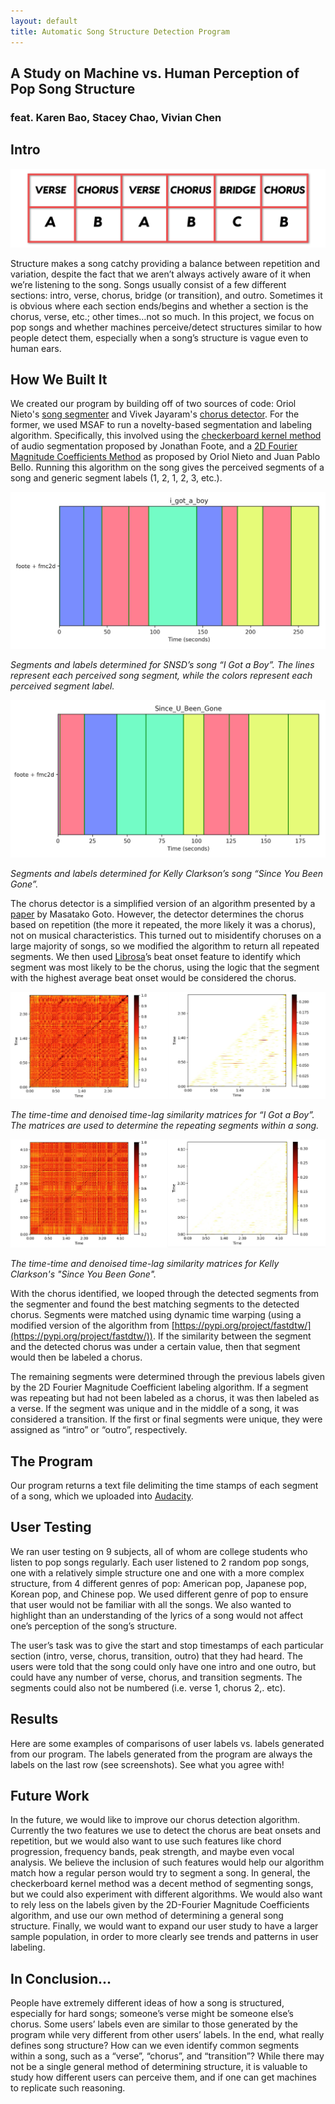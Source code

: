 ```yaml
---
layout: default
title: Automatic Song Structure Detection Program
---
```

## A Study on Machine vs. Human Perception of Pop Song Structure

### feat. Karen Bao, Stacey Chao, Vivian Chen <br/>


## Intro 
<img src="images/structure.png" class="inline"/>


Structure makes a song catchy providing a balance between repetition and variation, despite the fact that we aren’t always actively aware of it when we’re listening to the song. Songs usually consist of a few different sections: intro, verse, chorus, bridge (or transition), and outro. Sometimes it is obvious where each section ends/begins and whether a section is the chorus, verse, etc.; other times…not so much. In this project, we focus on pop songs and whether machines perceive/detect structures similar to how people detect them, especially when a song’s structure is vague even to human ears.


## How We Built It

We created our program by building off of two sources of code: Oriol Nieto's [song segmenter](https://github.com/urinieto/msaf) and Vivek Jayaram's [chorus detector](https://github.com/vivjay30/pychorus). For the former, we used MSAF to run a novelty-based segmentation and labeling algorithm. Specifically, this involved using the [checkerboard kernel method](https://www.fxpal.com/publications/automatic-audio-segmentation-using-a-measure-of-audio-novelty.pdf) of audio segmentation proposed by Jonathan Foote, and a [2D Fourier Magnitude Coefficients Method](http://www.mirlab.org/conference_papers/International_Conference/ICASSP%202014/papers/p664-nieto.pdf) as proposed by Oriol Nieto and Juan Pablo Bello. Running this algorithm on the song gives the perceived segments of a song and generic segment labels (1, 2, 1, 2, 3, etc.).

<img src="images/igotaboyscreenshot.JPG" class="inline"/>
<p>
    <em>Segments and labels determined for SNSD’s song “I Got a Boy”. The lines represent each perceived song segment, while the colors represent each perceived segment label.</em>
</p>

<img src="images/sinceubeengonescreenshot.JPG" class="inline"/>
<p>
    <em>Segments and labels determined for Kelly Clarkson’s song “Since You Been Gone”.</em>
</p>


The chorus detector is a simplified version of an algorithm presented by a [paper](https://staff.aist.go.jp/m.goto/PAPER/IEEETASLP200609goto.pdf) by Masatako Goto. However, the detector determines the chorus based on repetition (the more it repeated, the more likely it was a chorus), not on musical characteristics. This turned out to misidentify choruses on a large majority of songs, so we modified the algorithm to return all repeated segments. We then used [Librosa](https://librosa.github.io/librosa/)’s beat onset feature to identify which segment was most likely to be the chorus, using the logic that the segment with the highest average beat onset would be considered the chorus. 

<img src="images/igotaboychroma.JPG" class="inline"/>
<p>
    <em>The time-time and denoised time-lag similarity matrices for “I Got a Boy”. The matrices are used to determine the repeating segments within a song.</em>
</p>

<img src="images/sinceubeengonechroma.JPG" class="inline"/>
<p>
    <em>The time-time and denoised time-lag similarity matrices for Kelly Clarkson's "Since You Been Gone".</em>
</p>


With the chorus identified, we looped through the detected segments from the segmenter and found the best matching segments to the detected chorus. Segments were matched using dynamic time warping (using a modified version of the algorithm from [https://pypi.org/project/fastdtw/](https://pypi.org/project/fastdtw/)). If the similarity between the segment and the detected chorus was under a certain value, then that segment would then be labeled a chorus.

The remaining segments were determined through the previous labels given by the 2D Fourier Magnitude Coefficient labeling algorithm. If a segment was repeating but had not been labeled as a chorus, it was then labeled as a verse. If the segment was unique and in the middle of a song, it was considered a transition. If the first or final segments were unique, they were assigned as “intro” or “outro”, respectively.



## The Program

Our program returns a text file delimiting the time stamps of each segment of a song, which we uploaded into [Audacity](https://manual.audacityteam.org/man/creating_and_selecting_labels.html). 

## User Testing

We ran user testing on 9 subjects, all of whom are college students who listen to pop songs regularly. Each user listened to 2 random pop songs, one with a relatively simple structure one and one with a more complex structure, from 4 different genres of pop: American pop, Japanese pop, Korean pop, and Chinese pop. We used different genre of pop to ensure that user would not be familiar with all the songs. We also wanted to highlight than an understanding of the lyrics of a song would not affect one’s perception of the song’s structure. 

The user’s task was to give the start and stop timestamps of each particular section (intro, verse, chorus, transition, outro) that they had heard. The users were told that the song could only have one intro and one outro, but could have any number of verse, chorus, and transition segments. The segments could also not be numbered (i.e. verse 1, chorus 2,. etc).



## Results

Here are some examples of comparisons of user labels vs. labels generated from our program. The labels generated from the program are always the labels on the last row (see screenshots). See what you agree with!


## Future Work

In the future, we would like to improve our chorus detection algorithm. Currently the two features we use to detect the chorus are beat onsets and repetition, but we would also want to use such features like chord progression, frequency bands, peak strength, and maybe even vocal analysis. We believe the inclusion of such features would help our algorithm match how a regular person would try to segment a song. In general, the checkerboard kernel method was a decent method of segmenting songs, but we could also experiment with different algorithms. We would also want to rely less on the labels given by the 2D-Fourier Magnitude Coefficients algorithm, and use our own method of determining a general song structure. Finally, we would want to expand our user study to have a larger sample population, in order to more clearly see trends and patterns in user labeling. 


## In Conclusion...

People have extremely different ideas of how a song is structured, especially for hard songs; someone’s verse might be someone else’s chorus. Some users’ labels even are similar to those generated by the program while very different from other users’ labels. In the end, what really defines song structure? How can we even identify common segments within a song, such as a “verse”, “chorus”, and “transition”? While there may not be a single general method of determining structure, it is valuable to study how different users can perceive them, and if one can get machines to replicate such reasoning. 
